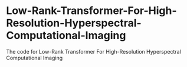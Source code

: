 # Low-Rank-Transformer-For-High-Resolution-Hyperspectral-Computational-Imaging
The code for Low-Rank Transformer For High-Resolution Hyperspectral Computational Imaging
